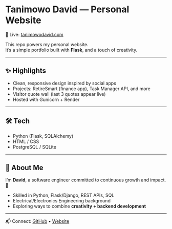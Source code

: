 # Tanimowo David — Personal Website

🔗 Live: [tanimowodavid.com](https://tanimowodavid.com)

This repo powers my personal website.  
It’s a simple portfolio built with **Flask**, and a touch of creativity.

---

## ✨ Highlights

- Clean, responsive design inspired by social apps
- Projects: RetireSmart (finance app), Task Manager API, and more
- Visitor quote wall (last 3 quotes appear live)
- Hosted with Gunicorn + Render

---

## 🛠️ Tech

- Python (Flask, SQLAlchemy)
- HTML / CSS
- PostgreSQL / SQLite

---

## 👋 About Me

I’m **David**, a software engineer committed to continuous growth and impact. 🚀

- Skilled in Python, Flask/Django, REST APIs, SQL
- Electrical/Electronics Engineering background
- Exploring ways to combine **creativity + backend development**

---

📬 Connect: [GitHub](https://github.com/tanimowodavid) • [Website](https://tanimowodavid.com)
